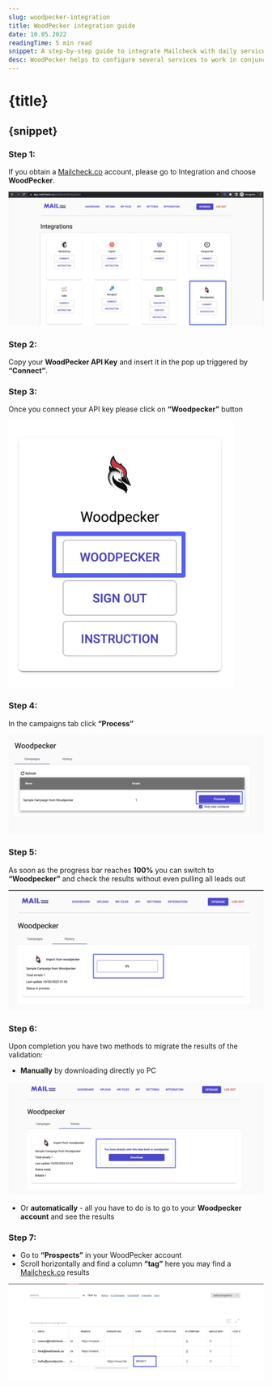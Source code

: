 ```yaml
---
slug: woodpecker-integration
title: WoodPecker integration guide
date: 10.05.2022
readingTime: 5 min read
snippet: A step-by-step guide to integrate Mailcheck with daily services using WoodPecker
desc: WoodPecker helps to configure several services to work in conjunction with Mailcheck.
---
```


# **{title}**

## {snippet}

### Step 1:

If you obtain a [Mailcheck.co](https://mailcheck.co/) account, please go to Integration and choose **WoodPecker**.

![choose WoodPecker](./step-1.jpg)

### Step 2:

Copy your **WoodPecker API Key** and insert it in the pop up triggered by **“Connect”**.

### Step 3:

Once you connect your API key please click on **“Woodpecker”** button

![Woodpecker button](./step-3.jpg)

### Step 4:

In the campaigns tab click **“Process”**

![Process on campaigns](./step-4.jpg)

### Step 5:

As soon as the progress bar reaches **100%** you can switch to **“Woodpecker”** and check the results without even pulling all leads out

![choose google account](./step-5.jpg)

### Step 6:

Upon completion you have two methods to migrate the results of the validation:
  - **Manually** by downloading directly yo PC
 
![choose a spreadsheet you require for the validation](./step-6.jpg)
  - Or **automatically** - all you have to do is to go to your **Woodpecker account** and see the results


### Step 7:

 - Go to **“Prospects”** in your WoodPecker account
 - Scroll horizontally and find a column **“tag”** here you may find a [Mailcheck.co](https://mailcheck.co/) results

![test your zap trigger](./step-7.jpg)

